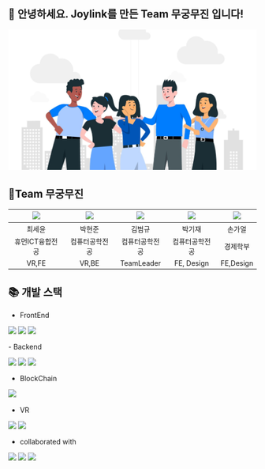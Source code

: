 ## 🙌 안녕하세요. Joylink를 만든 Team 무궁무진 입니다!
![mainpage](client/public/assets/mainpage.jpg)

## 🥇Team 무궁무진
|<img src="https://github.com/seyun00.png" width="80">|<img src="https://github.com/haenjuna.png" width="80">|<img src="https://github.com/Storyos.png" width="80">|<img src="https://github.com/forgetme-not.png" width="80">|<img src="https://github.com/Gaeol.png" width="80">|
| :---: | :---: | :---: | :---: | :---: |
|최세윤|박현준|김범규|박기재|손가얼|
|휴먼ICT융합전공|컴퓨터공학전공|컴퓨터공학전공|컴퓨터공학전공|경제학부|
|VR,FE|VR,BE| TeamLeader | FE, Design | FE,Design |

## 📚 개발 스택

- FrontEnd
<p><img src="https://img.shields.io/badge/react-61DAFB?style=flat-square&logo=react&logoColor=black"/>
<img src="https://img.shields.io/badge/tailwindcss-06B6D4?style=flat-square&logo=tailwindcss&logoColor=white"/>
<img src="https://img.shields.io/badge/Supabase-3FCF8E?style=flat-square&logo=Supabase&logoColor=white"/>
</p>
- Backend
<p><img src="https://img.shields.io/badge/Supabase-3FCF8E?style=flat-square&logo=Supabase&logoColor=white"/>
<img src="https://img.shields.io/badge/node.js-5FA04E?style=flat-square&logo=node.js&logoColor=white"/>
<img src="https://img.shields.io/badge/Express-000000?style=flat-square&logo=Express&logoColor=white"/>

- BlockChain
<p><img src="https://img.shields.io/badge/web3.js-F16822?style=flat-square&logo=web3.js&logoColor=white"/>

- VR
<p><img src="https://img.shields.io/badge/blender-E87D0D?style=flat-square&logo=blender&logoColor=white"/>
<img src="https://img.shields.io/badge/aframe-EF2D5E?style=flat-square&logo=aframe&logoColor=white"/>

- collaborated with
<p><img src="https://img.shields.io/badge/figma-F24E1E?style=flat-square&logo=figma&logoColor=white"/>
<img src="https://img.shields.io/badge/github-181717?style=flat-square&logo=github&logoColor=white"/>
<img src="https://img.shields.io/badge/trello-0052CC?style=flat-square&logo=trello&logoColor=white"/>
